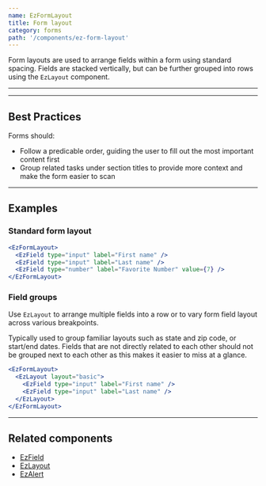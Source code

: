 ```yaml
---
name: EzFormLayout
title: Form layout
category: forms
path: '/components/ez-form-layout'
---
```


Form layouts are used to arrange fields within a form using standard spacing. Fields are stacked vertically, but can be further grouped into rows using the `EzLayout` component.

---

<EzAlert
  headline="This component is under development"
  tagline="There will likely be breaking changes to the API. Proceed with caution."
  use="warning"
/>

---

## Best Practices

Forms should:

- Follow a predicable order, guiding the user to fill out the most important content first
- Group related tasks under section titles to provide more context and make the form easier to scan

---

## Examples

### Standard form layout

```jsx
<EzFormLayout>
  <EzField type="input" label="First name" />
  <EzField type="input" label="Last name" />
  <EzField type="number" label="Favorite Number" value={7} />
</EzFormLayout>
```

### Field groups

Use `EzLayout` to arrange multiple fields into a row or to vary form field layout across various breakpoints.

Typically used to group familiar layouts such as state and zip code, or start/end dates. Fields that are not directly related to each other should not be grouped next to each other as this makes it easier to miss at a glance.

```jsx
<EzFormLayout>
  <EzLayout layout="basic">
    <EzField type="input" label="First name" />
    <EzField type="input" label="Last name" />
  </EzLayout>
</EzFormLayout>
```

---

## Related components

- [EzField](/components/ez-field)
- [EzLayout](/components/ez-layout)
- [EzAlert](/components/ez-alert)
